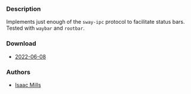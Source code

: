 ### Description
Implements just enough of the `sway-ipc` protocol to facilitate status bars. Tested with `waybar` and `rootbar`.

### Download
- [2022-06-08](https://github.com/djpohly/dwl/compare/main...StratusFearMe21:main.patch)

### Authors
- [Isaac Mills](https://github.com/StratusFearMe21)